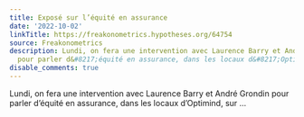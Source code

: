 ```yaml
---
title: Exposé sur l’équité en assurance
date: '2022-10-02'
linkTitle: https://freakonometrics.hypotheses.org/64754
source: Freakonometrics
description: Lundi, on fera une intervention avec Laurence Barry et André Grondin
  pour parler d&#8217;équité en assurance, dans les locaux d&#8217;Optimind, sur ...
disable_comments: true
---
```

Lundi, on fera une intervention avec Laurence Barry et André Grondin pour parler d&#8217;équité en assurance, dans les locaux d&#8217;Optimind, sur ...